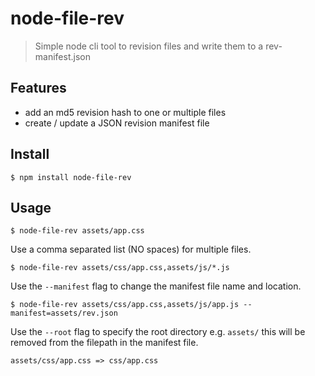 # node-file-rev

> Simple node cli tool to revision files and write them to a rev-manifest.json

## Features
- add an md5 revision hash to one or multiple files
- create / update a JSON revision manifest file

## Install
```
$ npm install node-file-rev
```

## Usage

```
$ node-file-rev assets/app.css
```

Use a comma separated list (NO spaces) for multiple files.
```
$ node-file-rev assets/css/app.css,assets/js/*.js
```

Use the `--manifest` flag to change the manifest file name and location.
```
$ node-file-rev assets/css/app.css,assets/js/app.js --manifest=assets/rev.json
```

Use the `--root` flag to specify the root directory e.g. `assets/` this will be removed from the filepath in the manifest file.
```
assets/css/app.css => css/app.css
```
